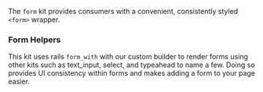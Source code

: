 The `form` kit provides consumers with a convenient, consistently styled `<form>` wrapper.

### Form Helpers

This kit uses rails `form_with` with our custom builder to render forms using other kits such as text_input, select, and typeahead to name a few. Doing so provides UI consistency within forms and makes adding a form to your page easier.

